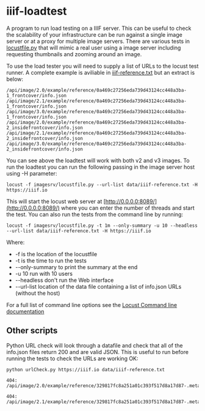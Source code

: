 # iiif-loadtest
A program to run load testing on a IIIF server. This can be useful to check the scalability of your infrastructure can be run against a single image server or at a proxy for multiple image servers. There are various tests in [locustfile.py](imagesrv/locustfile.py) that will mimic a real user using a image server including requesting thumbnails and zooming around an image.  

To use the load tester you will need to supply a list of URLs to the locust test runner. A complete example is aviliable in [iiif-reference.txt](data/iiif-reference.txt) but an extract is below:

```
/api/image/2.0/example/reference/0a469c27256eda739d43124cc448a3ba-1_frontcover/info.json
/api/image/2.1/example/reference/0a469c27256eda739d43124cc448a3ba-1_frontcover/info.json
/api/image/3.0/example/reference/0a469c27256eda739d43124cc448a3ba-1_frontcover/info.json
/api/image/2.0/example/reference/0a469c27256eda739d43124cc448a3ba-2_insidefrontcover/info.json
/api/image/2.1/example/reference/0a469c27256eda739d43124cc448a3ba-2_insidefrontcover/info.json
/api/image/3.0/example/reference/0a469c27256eda739d43124cc448a3ba-2_insidefrontcover/info.json
```

You can see above the loadtest will work with both v2 and v3 images. To run the loadtest you can run the following passing in the image server host using -H parameter:

```
locust -f imagesrv/locustfile.py --url-list data/iiif-reference.txt -H https://iiif.io
```

This will start the locust web server at [http://0.0.0.0:8089/](http://0.0.0.0:8089/) where you can enter the number of threads and start the test. You can also run the tests from the command line by running: 

```
locust -f imagesrv/locustfile.py -t 1m --only-summary -u 10 --headless --url-list data/iiif-reference.txt -H https://iiif.io 
```

Where:
 * -f is the location of the locustfile
 * -t is the time to run the tests
 * --only-summary to print the summary at the end
 * -u 10 run with 10 users
 * --headless don't run the Web interface
 * --url-list location of the data file containing a list of info.json URLs (without the host)

For a full list of command line options see the [Locust Command line documentation](https://docs.locust.io/en/stable/configuration.html)

## Other scripts

Python URL check will look through a datafile and check that all of the info.json files return 200 and are valid JSON. This is useful to run before running the tests to check the URLs are working OK:

```
python urlCheck.py https://iiif.io data/iiif-reference.txt 

404: /api/image/2.0/example/reference/329817fc8a251a01c393f517d8a17d87-.metadata.json.swo/info.json

404: /api/image/2.1/example/reference/329817fc8a251a01c393f517d8a17d87-.metadata.json.swo/info.json
```
